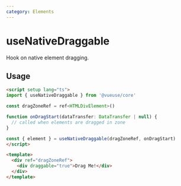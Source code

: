 ```yaml
---
category: Elements
---
```


# useNativeDraggable

Hook on native element dragging.

## Usage

```html
<script setup lang="ts">
import { useNativeDraggable } from '@vueuse/core'

const dragZoneRef = ref<HTMLDivElement>()

function onDragStart(dataTransfer: DataTransfer | null) {
  // called when elements are dragged in zone
}

const { element } = useNativeDraggable(dragZoneRef, onDragStart)
</script>

<template>
  <div ref="dragZoneRef">
    <div draggable="true">Drag Me!</div>
  </div>
</template>
```
